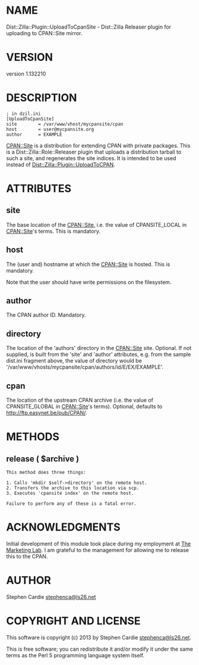 # NAME

Dist::Zilla::Plugin::UploadToCpanSite - Dist::Zilla Releaser plugin for uploading to CPAN::Site mirror.

# VERSION

version 1.132210

# DESCRIPTION

    ; in dzil.ini
    [UploadToCpanSite]
    site        = /var/www/vhost/mycpansite/cpan
    host        = user@mycpansite.org
    author      = EXAMPLE

[CPAN::Site](http://search.cpan.org/perldoc?CPAN::Site) is a distribution for extending CPAN with private packages.  This
is a Dist::Zilla::Role::Releaser plugin that uploads a distribution tarball to
such a site, and regenerates the site indices. It is intended to be used instead of
[Dist::Zilla::Plugin::UploadToCPAN](http://search.cpan.org/perldoc?Dist::Zilla::Plugin::UploadToCPAN).

# ATTRIBUTES

## site

The base location of the [CPAN::Site](http://search.cpan.org/perldoc?CPAN::Site), i.e. the value of CPANSITE\_LOCAL in
[CPAN::Site](http://search.cpan.org/perldoc?CPAN::Site)'s terms.  This is mandatory.

## host

The (user and) hostname at which the [CPAN::Site](http://search.cpan.org/perldoc?CPAN::Site) is hosted.  This is
mandatory.

Note that the user should have write permissions on the filesystem.

## author

The CPAN author ID.  Mandatory.

## directory

The location of the 'authors' directory in the [CPAN::Site](http://search.cpan.org/perldoc?CPAN::Site) site.
Optional.  If not supplied, is built from the 'site' and 'author' attributes,
e.g. from the sample dist.ini fragment above, the value of directory would be
'/var/www/vhosts/mycpansite/cpan/authors/id/E/EX/EXAMPLE'.

## cpan

The location of the upstream CPAN archive (i.e. the value of CPANSITE\_GLOBAL in [CPAN::Site](http://search.cpan.org/perldoc?CPAN::Site)'s
terms). Optional, defaults to http://ftp.easynet.be/pub/CPAN/.

# METHODS

## release ( $archive )

    This method does three things:

    1. Calls 'mkdir $self->directory' on the remote host.
    2. Transfers the archive to this location via scp.
    3. Executes 'cpansite index' on the remote host.

    Failure to perform any of these is a fatal error.

# ACKNOWLEDGMENTS

Initial development of this module took place during my employment at [The Marketing Lab](http://themarketinglab.co.uk).  I am grateful to the
management for allowing me to release this to the CPAN.

# AUTHOR

Stephen Cardie <stephenca@ls26.net>

# COPYRIGHT AND LICENSE

This software is copyright (c) 2013 by Stephen Cardie <stephenca@ls26.net>.

This is free software; you can redistribute it and/or modify it under
the same terms as the Perl 5 programming language system itself.
